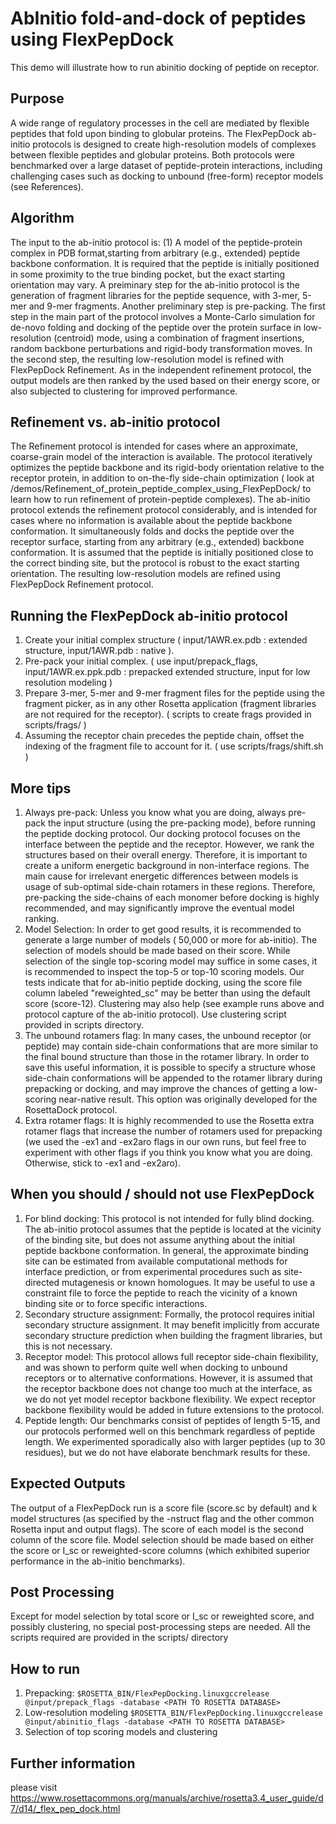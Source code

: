 AbInitio fold-and-dock of peptides using FlexPepDock
====================================================

This demo will illustrate how to run abinitio docking of peptide on receptor.

Purpose
-------
A wide range of regulatory processes in the cell are mediated by flexible peptides that fold upon binding to globular proteins. The FlexPepDock ab-initio protocols is designed to create high-resolution models of complexes between flexible peptides and globular proteins. Both protocols were benchmarked over a large dataset of peptide-protein interactions, including challenging cases such as docking to unbound (free-form) receptor models (see References).

Algorithm
---------
The input to the ab-initio protocol is: (1) A model of the peptide-protein complex in PDB format,starting from arbitrary (e.g., extended) peptide backbone conformation. It is required that the peptide is initially positioned in some proximity to the true binding pocket, but the exact starting orientation may vary. A preiminary step for the ab-initio protocol is the generation of fragment libraries for the peptide sequence, with 3-mer, 5-mer and 9-mer fragments. Another preliminary step is pre-packing. The first step in the main part of the protocol involves a Monte-Carlo simulation for de-novo folding and docking of the peptide over the protein surface in low-resolution (centroid) mode, using a combination of fragment insertions, random backbone perturbations and rigid-body transformation moves. In the second step, the resulting low-resolution model is refined with FlexPepDock Refinement. As in the independent refinement protocol, the output models are then ranked by the used based on their energy score, or also subjected to clustering for improved performance. 

Refinement vs. ab-initio protocol
---------------------------------
The Refinement protocol is intended for cases where an approximate, coarse-grain model of the interaction is available. The protocol iteratively optimizes the peptide backbone and its rigid-body orientation relative to the receptor protein, in addition to on-the-fly side-chain optimization ( look at /demos/Refinement_of_protein_peptide_complex_using_FlexPepDock/ to learn how to run refinement of protein-peptide complexes).
The ab-initio protocol extends the refinement protocol considerably, and is intended for cases where no information is available about the peptide backbone conformation. It simultaneously folds and docks the peptide over the receptor surface, starting from any arbitrary (e.g., extended) backbone conformation. It is assumed that the peptide is initially positioned close to the correct binding site, but the protocol is robust to the exact starting orientation. The resulting low-resolution models are refined using FlexPepDock Refinement protocol.

Running the FlexPepDock ab-initio protocol
------------------------------------------
1. Create your initial complex structure ( input/1AWR.ex.pdb : extended structure, input/1AWR.pdb : native ).
2. Pre-pack your initial complex.        ( use input/prepack_flags, input/1AWR.ex.ppk.pdb : prepacked extended structure, input for low resolution modeling )
3. Prepare 3-mer, 5-mer and 9-mer fragment files for the peptide using the fragment picker, as in any other Rosetta application (fragment libraries are not required for the receptor). ( scripts to create frags provided in scripts/frags/ )
4. Assuming the receptor chain precedes the peptide chain, offset the indexing of the fragment file to account for it. ( use scripts/frags/shift.sh )

More tips
---------
1. Always pre-pack:
Unless you know what you are doing, always pre-pack the input structure (using the pre-packing mode), before running the peptide docking protocol. Our docking protocol focuses on the interface between the peptide and the receptor. However, we rank the structures based on their overall energy. Therefore, it is important to create a uniform energetic background in non-interface regions. The main cause for irrelevant energetic differences between models is usage of sub-optimal side-chain rotamers in these regions. Therefore, pre-packing the side-chains of each monomer before docking is highly recommended, and may significantly improve the eventual model ranking.
2. Model Selection:
In order to get good results, it is recommended to generate a large number of models ( 50,000 or more for ab-initio). The selection of models should be made based on their score. While selection of the single top-scoring model may suffice in some cases, it is recommended to inspect the top-5 or top-10 scoring models. Our tests indicate that for ab-initio peptide docking, using the score file column labeled "reweighted_sc" may be better than using the default score (score-12). Clustering may also help (see example runs above and protocol capture of the ab-initio protocol). Use clustering script provided in scripts directory.
3. The unbound rotamers flag:
In many cases, the unbound receptor (or peptide) may contain side-chain conformations that are more similar to the final bound structure than those in the rotamer library. In order to save this useful information, it is possible to specify a structure whose side-chain conformations will be appended to the rotamer library during prepacking or docking, and may improve the chances of getting a low-scoring near-native result. This option was originally developed for the RosettaDock protocol.
4. Extra rotamer flags:
It is highly recommended to use the Rosetta extra rotamer flags that increase the number of rotamers used for prepacking (we used the -ex1 and -ex2aro flags in our own runs, but feel free to experiment with other flags if you think you know what you are doing. Otherwise, stick to -ex1 and -ex2aro).

When you should / should not use FlexPepDock
--------------------------------------------
1. For blind docking: 
This protocol is not intended for fully blind docking. The ab-initio protocol assumes that the peptide is located at the vicinity of the binding site, but does not assume anything about the initial peptide backbone conformation. In general, the approximate binding site can be estimated from available computational methods for interface prediction, or from experimental procedures such as site-directed mutagenesis or known homologues. It may be useful to use a constraint file to force the peptide to reach the vicinity of a known binding site or to force specific interactions.
2. Secondary structure assignment: 
Formally, the protocol requires initial secondary structure assignment. It may benefit implicitly from accurate secondary structure prediction when building the fragment libraries, but this is not necessary. 
3. Receptor model: 
This protocol allows full receptor side-chain flexibility, and was shown to perform quite well when docking to unbound receptors or to alternative conformations. However, it is assumed that the receptor backbone does not change too much at the interface, as we do not yet model receptor backbone flexibility. We expect receptor backbone flexibility would be added in future extensions to the protocol.
4. Peptide length:
Our benchmarks consist of peptides of length 5-15, and our protocols performed well on this benchmark regardless of peptide length. We experimented sporadically also with larger peptides (up to 30 residues), but we do not have elaborate benchmark results for these.

Expected Outputs
----------------

The output of a FlexPepDock run is a score file (score.sc by default) and k model structures (as specified by the -nstruct flag and the other common Rosetta input and output flags). The score of each model is the second column of the score file. Model selection should be made based on either the score or I_sc or reweighted-score columns (which exhibited superior performance in the ab-initio benchmarks).

Post Processing
---------------
Except for model selection by total score or I_sc or reweighted score, and possibly clustering, no special post-processing steps are needed. 
All the scripts required are provided in the scripts/ directory

How to run
----------
1. Prepacking: `$ROSETTA_BIN/FlexPepDocking.linuxgccrelease @input/prepack_flags -database <PATH TO ROSETTA DATABASE>`
2. Low-resolution modeling `$ROSETTA_BIN/FlexPepDocking.linuxgccrelease @input/abinitio_flags -database <PATH TO ROSETTA DATABASE>`
3. Selection of top scoring models and clustering

Further information
-------------------
please visit https://www.rosettacommons.org/manuals/archive/rosetta3.4_user_guide/d7/d14/_flex_pep_dock.html


